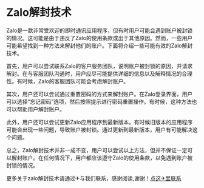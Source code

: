 # Zalo解封技术

Zalo是一款非常受欢迎的即时通讯应用程序，但有时用户可能会遇到账户被封锁的情况。这可能是由于违反了Zalo的使用条款或出于其他原因。然而，一些用户可能希望找到一种方法来解封他们的账户。下面将介绍一些可能有效的Zalo解封技术。

首先，用户可以尝试联系Zalo的客户服务团队，说明账户被封锁的原因，并请求解封。在与客服团队沟通时，用户应尽可能提供详细的信息以及解释情况的合理性。有时候，Zalo的客服团队可能会考虑解封账户。

其次，用户还可以尝试通过重置密码的方式来解封账户。在Zalo登录界面，用户可以选择“忘记密码”选项，然后按照提示进行密码重置操作。有时候，这种方法也可以帮助用户解封账户。

此外，用户还可以尝试更新Zalo应用程序到最新版本。有时候旧版本的应用程序可能会出现一些问题，导致账户被封锁。通过更新到最新版本，用户有可能解决这个问题。

总之，Zalo解封技术并非一成不变，用户可以尝试以上方法，但并不保证一定可以解封账户。在任何情况下，用户都应该遵守Zalo的使用条款，以免遇到账户被封锁的情况。

更多关于zalo解封技术请通过✈与我们联系，感谢阅读,谢谢！[点这✈里联系](https://ss.k02.cc)